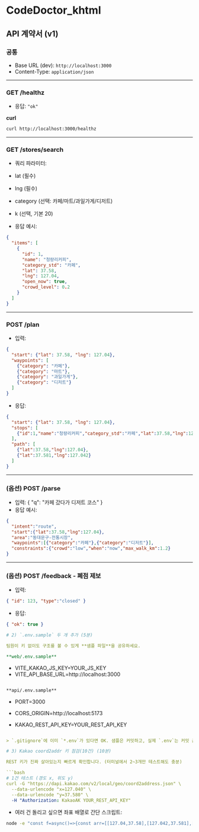 # CodeDoctor_khtml

## API 계약서 (v1)

### 공통
- Base URL (dev): `http://localhost:3000`
- Content-Type: `application/json`

---

### GET /healthz
- 응답: `"ok"`

**curl**
```bash
curl http://localhost:3000/healthz
```

---

### GET /stores/search
- 쿼리 파라미터:
- lat (필수)
- lng (필수)
- category (선택: 카페/마트/과일가게/디저트)
- k (선택, 기본 20)

- 응답 예시:
```json
{
  "items": [
    {
      "id": 1,
      "name": "청량리커피",
      "category_std": "카페",
      "lat": 37.58,
      "lng": 127.04,
      "open_now": true,
      "crowd_level": 0.2
    }
  ]
}
```

---

### POST /plan
- 입력:
```json
{
  "start": {"lat": 37.58, "lng": 127.04},
  "waypoints": [
    {"category": "카페"},
    {"category": "마트"},
    {"category": "과일가게"},
    {"category": "디저트"}
  ]
}
```

- 응답:
```json
{
  "start": {"lat": 37.58, "lng": 127.04},
  "stops": [
    {"id":1,"name":"청량리커피","category_std":"카페","lat":37.58,"lng":127.04}
  ],
  "path": [
    {"lat":37.58,"lng":127.04},
    {"lat":37.581,"lng":127.042}
  ]
}
```

---

### (옵션) POST /parse
- 입력: { "q": "카페 갔다가 디저트 코스" }
- 응답 예시:
```json
{
  "intent":"route",
  "start":{"lat":37.58,"lng":127.04},
  "area":"동대문구-전통시장",
  "waypoints":[{"category":"카페"},{"category":"디저트"}],
  "constraints":{"crowd":"low","when":"now","max_walk_km":1.2}
}
```

---

### (옵션) POST /feedback - 폐점 제보
- 입력:
```json
{ "id": 123, "type":"closed" }
```

- 응답:
```json
{ "ok": true }
```
```yaml
# 2) `.env.sample` 두 개 추가 (5분)

팀원이 키 없이도 구조를 볼 수 있게 **샘플 파일**을 공유하세요.

**web/.env.sample**
```
- VITE_KAKAO_JS_KEY=YOUR_JS_KEY
- VITE_API_BASE_URL=http://localhost:3000

```bash

**api/.env.sample**

```

- PORT=3000
- CORS_ORIGIN=http://localhost:5173

- KAKAO_REST_API_KEY=YOUR_REST_API_KEY

```yaml

> `.gitignore`에 이미 `*.env`가 있다면 OK. 샘플은 커밋하고, 실제 `.env`는 커밋 금지!

# 3) Kakao coord2addr 키 점검(10건) (10분)

REST 키가 진짜 살아있는지 빠르게 확인합니다. (터미널에서 2~3개만 테스트해도 충분)

```bash
# 1건 테스트 (경도 x, 위도 y)
curl -G "https://dapi.kakao.com/v2/local/geo/coord2address.json" \
  --data-urlencode "x=127.040" \
  --data-urlencode "y=37.580" \
  -H "Authorization: KakaoAK YOUR_REST_API_KEY"
```

- 여러 건 돌리고 싶으면 좌표 배열로 간단 스크립트:
```bash
node -e "const f=async()=>{const arr=[[127.04,37.58],[127.042,37.581],[127.045,37.582]];for(const [x,y] of arr){const r=await fetch(\`https://dapi.kakao.com/v2/local/geo/coord2address.json?x=\${x}&y=\${y}\`,{headers:{Authorization:'KakaoAK YOUR_REST_API_KEY'}});console.log(x,y, r.status);}};f()"
```